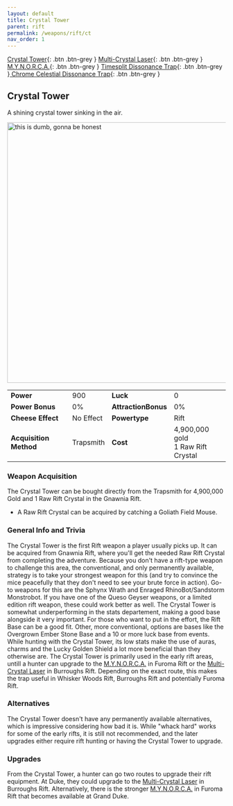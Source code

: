 ```yaml
---
layout: default
title: Crystal Tower
parent: rift
permalink: /weapons/rift/ct
nav_order: 1
---
```


<span class="fs-1">[Crystal Tower](/weapons/rift/ct){: .btn .btn-grey } </span><span class="fs-1">[Multi-Crystal Laser](/weapons/rift/mcl){: .btn .btn-grey } </span> <span class="fs-1">[M.Y.N.O.R.C.A.](/weapons/rift/mynorca){: .btn .btn-grey } </span><span class="fs-1">[ Timesplit Dissonance Trap](/weapons/rift/tdt){: .btn .btn-grey }</span><span class="fs-1">[ Chrome Celestial Dissonance Trap](/weapons/rift/ccdt){: .btn .btn-grey }</span>

## Crystal Tower

A shining crystal tower sinking in the air.

<img src="/assets/images/weapons/ct.png" alt="this is dumb, gonna be honest" width="600">

|                        |           |                     |                                        |
| ---------------------- | --------- | ------------------- | -------------------------------------- |
| **Power**              | 900       | **Luck**            | 0                                      |
| **Power Bonus**        | 0%        | **AttractionBonus** | 0%                                     |
| **Cheese Effect**      | No Effect | **Powertype**       | Rift                                   |
| **Acquisition Method** | Trapsmith | **Cost**            | 4,900,000 gold <br> 1 Raw Rift Crystal |

### Weapon Acquisition

The Crystal Tower can be bought directly from the Trapsmith for 4,900,000 Gold and 1 Raw Rift Crystal in the Gnawnia Rift.

- A Raw Rift Crystal can be acquired by catching a Goliath Field Mouse.

### General Info and Trivia

The Crystal Tower is the first Rift weapon a player usually picks up. It can be acquired from Gnawnia Rift, where you'll get the needed Raw Rift Crystal from completing the adventure. Because you don't have a rift-type weapon to challenge this area, the conventional, and only permanently available, strategy is to take your strongest weapon for this (and try to convince the mice peacefully that they don't need to see your brute force in action). Go-to weapons for this are the Sphynx Wrath and Enraged RhinoBot/Sandstorm Monstrobot. If you have one of the Queso Geyser weapons, or a limited edition rift weapon, these could work better as well.
The Crystal Tower is somewhat underperforming in the stats departement, making a good base alongside it very important. For those who want to put in the effort, the Rift Base can be a good fit. Other, more conventional, options are bases like the Overgrown Ember Stone Base and a 10 or more luck base from events.
While hunting with the Crystal Tower, its low stats make the use of auras, charms and the Lucky Golden Shield a lot more beneficial than they otherwise are.
The Crystal Tower is primarily used in the early rift areas, untill a hunter can upgrade to the [M.Y.N.O.R.C.A.](/weapons/rift/mynorca) in Furoma Rift or the [Multi-Crystal Laser](/weapons/rift/mcl) in Burroughs Rift. Depending on the exact route, this makes the trap useful in Whisker Woods Rift, Burroughs Rift and potentially Furoma Rift.

### Alternatives

The Crystal Tower doesn't have any permanently available alternatives, which is impressive considering how bad it is. While "whack hard" works for some of the early rifts, it is still not recommended, and the later upgrades either require rift hunting or having the Crystal Tower to upgrade.

### Upgrades

From the Crystal Tower, a hunter can go two routes to upgrade their rift equipment. At Duke, they could upgrade to the [Multi-Crystal Laser](/weapons/rift/mcl) in Burroughs Rift. Alternatively, there is the stronger [M.Y.N.O.R.C.A.](/weapons/rift/mynorca) in Furoma Rift that becomes available at Grand Duke.
